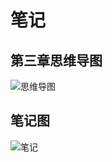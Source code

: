 # 笔记

## 第三章思维导图

![思维导图](https://ws3.sinaimg.cn/large/006tNc79gy1g2wml1gxyij30u014jhdt.jpg)

## 笔记图

![笔记](https://ws1.sinaimg.cn/large/006tNc79gy1g2wm8soe8ij316g0u07um.jpg)





